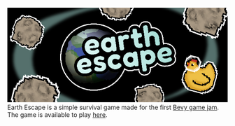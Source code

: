 ![Earth Escape Banner](/EE-WideCover.png)  
Earth Escape is a simple survival game made for the first [Bevy game jam](https://itch.io/jam/bevy-jam-1).  
The game is available to play [here](https://australorp.itch.io/earth-escape).  
